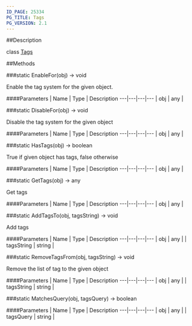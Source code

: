 ```yaml
---
ID_PAGE: 25334
PG_TITLE: Tags
PG_VERSION: 2.1
---
```

##Description

class [Tags](/classes/2.2/Tags)



##Methods

###static EnableFor(obj) &rarr; void

Enable the tag system for the given object.

####Parameters
 | Name | Type | Description
---|---|---|---
 | obj | any | 

###static DisableFor(obj) &rarr; void

Disable the tag system for the given object

####Parameters
 | Name | Type | Description
---|---|---|---
 | obj | any | 

###static HasTags(obj) &rarr; boolean

True if given object has tags, false otherwise

####Parameters
 | Name | Type | Description
---|---|---|---
 | obj | any | 

###static GetTags(obj) &rarr; any

Get tags

####Parameters
 | Name | Type | Description
---|---|---|---
 | obj | any | 

###static AddTagsTo(obj, tagsString) &rarr; void

Add tags

####Parameters
 | Name | Type | Description
---|---|---|---
 | obj | any | 
 | tagsString | string | 

###static RemoveTagsFrom(obj, tagsString) &rarr; void

Remove the list of tag to the given object

####Parameters
 | Name | Type | Description
---|---|---|---
 | obj | any | 
 | tagsString | string | 

###static MatchesQuery(obj, tagsQuery) &rarr; boolean



####Parameters
 | Name | Type | Description
---|---|---|---
 | obj | any | 
 | tagsQuery | string | 

